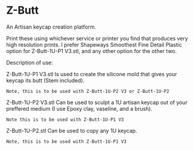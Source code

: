 # Z-Butt
An Artisan keycap creation platform.

Print these using whichever service or printer you find that produces very high resolution prints.
I prefer Shapeways Smoothest Fine Detail Plastic option for Z-Butt-1U-P1 V3.stl, and any other option for the other two.

Description of use:

Z-Butt-1U-P1 V3.stl 
    Is used to create the silicone mold that gives your keycap its butt (Stem included).
    
    Note, this is to be used with Z-Butt-1U-P2 V3 or Z-Butt-1U-P2
    
   
Z-Butt-1U-P2 V3.stl
    Can be used to sculpt a 1U artisan keycap out of your preffered medium (I use Epoxy clay, vaseline, and a brush).
    
    Note this is to be used with Z-Butt-1U-P1 V3
    
    
Z-Butt-1U-P2.stl
    Can be used to copy any 1U keycap. 
    
    Note, this is to be used with Z-Butt-1U-P1 V3
